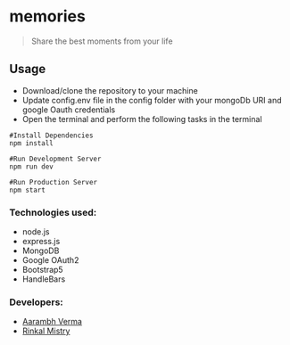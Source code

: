 # memories
> Share the best moments from your life

## Usage
- Download/clone the repository to your machine
- Update config.env file in the config folder with your mongoDb URI and google Oauth credentials
- Open the terminal and perform the following tasks in the terminal
```
#Install Dependencies
npm install

#Run Development Server
npm run dev

#Run Production Server
npm start
```

### Technologies used:
- node.js
- express.js
- MongoDB
- Google OAuth2
- Bootstrap5
- HandleBars

### Developers:
- [Aarambh Verma](https://github.com/AarambhVerma)
- [Rinkal Mistry](https://github.com/RInkal25)
